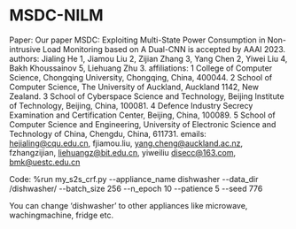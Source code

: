 # MSDC-NILM
Paper:
Our paper MSDC: Exploiting Multi-State Power Consumption in Non-intrusive Load Monitoring based on A Dual-CNN is accepted by AAAI 2023. 
authors: Jialing He 1, Jiamou Liu 2, Zijian Zhang 3, Yang Chen 2,  Yiwei Liu 4,  Bakh Khoussainov 5, Liehuang Zhu 3.
affiliations: 1 College of Computer Science, Chongqing University, Chongqing, China, 400044.
              2 School of Computer Science, The University of Auckland, Auckland 1142, New Zealand.
              3 School of Cyberspace Science and Technology, Beijing Institute of Technology, Beijing, China, 100081.
              4 Defence Industry Secrecy Examination and Certification Center, Beijing, China, 100089.
              5 School of Computer Science and Engineering, University of Electronic Science and Technology of China, Chengdu, China, 611731.
emails: hejialing@cqu.edu.cn, fjiamou.liu, yang.cheng@auckland.ac.nz, fzhangzijian, liehuangz@bit.edu.cn, yiweiliu disecc@163.com, bmk@uestc.edu.cn

Code:
%run my_s2s_crf.py --appliance_name dishwasher --data_dir /dishwasher/ --batch_size 256 --n_epoch 10 --patience 5 --seed 776

You can change ‘dishwasher’ to other appliances like microwave, wachingmachine, fridge etc. 
